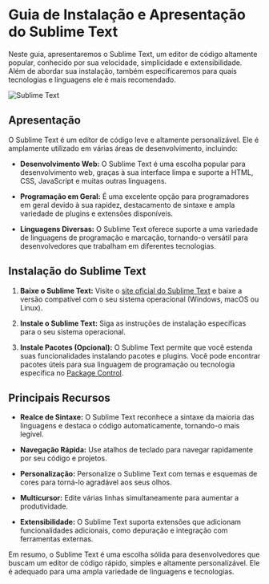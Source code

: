# Guia de Instalação e Apresentação do Sublime Text

Neste guia, apresentaremos o Sublime Text, um editor de código altamente popular, conhecido por sua velocidade, simplicidade e extensibilidade. Além de abordar sua instalação, também especificaremos para quais tecnologias e linguagens ele é mais recomendado.

![Sublime Text](https://diegoinfotech.files.wordpress.com/2020/05/sublimetext3.jpg)

## Apresentação

O Sublime Text é um editor de código leve e altamente personalizável. Ele é amplamente utilizado em várias áreas de desenvolvimento, incluindo:

- **Desenvolvimento Web:** O Sublime Text é uma escolha popular para desenvolvimento web, graças à sua interface limpa e suporte a HTML, CSS, JavaScript e muitas outras linguagens.

- **Programação em Geral:** É uma excelente opção para programadores em geral devido à sua rapidez, destacamento de sintaxe e ampla variedade de plugins e extensões disponíveis.

- **Linguagens Diversas:** O Sublime Text oferece suporte a uma variedade de linguagens de programação e marcação, tornando-o versátil para desenvolvedores que trabalham em diferentes tecnologias.

## Instalação do Sublime Text

1. **Baixe o Sublime Text:** Visite o [site oficial do Sublime Text](https://www.sublimetext.com/) e baixe a versão compatível com o seu sistema operacional (Windows, macOS ou Linux).

2. **Instale o Sublime Text:** Siga as instruções de instalação específicas para o seu sistema operacional.

3. **Instale Pacotes (Opcional):** O Sublime Text permite que você estenda suas funcionalidades instalando pacotes e plugins. Você pode encontrar pacotes úteis para sua linguagem de programação ou tecnologia específica no [Package Control](https://packagecontrol.io/).

## Principais Recursos

- **Realce de Sintaxe:** O Sublime Text reconhece a sintaxe da maioria das linguagens e destaca o código automaticamente, tornando-o mais legível.

- **Navegação Rápida:** Use atalhos de teclado para navegar rapidamente por seu código e projetos.

- **Personalização:** Personalize o Sublime Text com temas e esquemas de cores para torná-lo agradável aos seus olhos.

- **Multicursor:** Edite várias linhas simultaneamente para aumentar a produtividade.

- **Extensibilidade:** O Sublime Text suporta extensões que adicionam funcionalidades adicionais, como depuração e integração com ferramentas externas.

Em resumo, o Sublime Text é uma escolha sólida para desenvolvedores que buscam um editor de código rápido, simples e altamente personalizável. Ele é adequado para uma ampla variedade de linguagens e tecnologias.